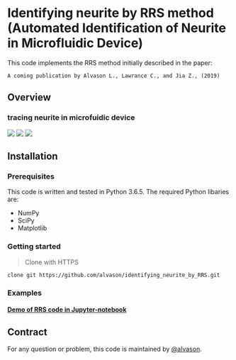 # Identifying neurite by RRS method (Automated Identification of Neurite in Microfluidic Device)
This code implements the RRS method initially described in the paper:
```
A coming publication by Alvason L., Lawrance C., and Jia Z., (2019)
```

## Overview
### tracing neurite in microfuidic device
![](https://github.com/alvason/identifying_neurite_by_RRS/blob/master/code/AlvaHmm_demo_17c1/figure/AlvaHmm_demo_edge_detection_edge_detection_raw_image_window0.png)
![](https://github.com/alvason/identifying_neurite_by_RRS/blob/master/code/AlvaHmm_demo_17c1/figure/AlvaHmm_demo_edge_detection_selected_seeding_selected_seed_window0.png)
![](https://github.com/alvason/identifying_neurite_by_RRS/blob/master/code/AlvaHmm_demo_17c1/figure/AlvaHmm_demo_edge_detection_mapping_connected_way_window0.png)

## Installation
### Prerequisites
This code is written and tested in Python 3.6.5.
The required Python libaries are:
* NumPy
* SciPy
* Matplotlib

### Getting started
> Clone with HTTPS
```
clone git https://github.com/alvason/identifying_neurite_by_RRS.git
```
### Examples
#### [Demo of RRS code in Jupyter-notebook](https://github.com/alvason/identifying_neurite_by_RRS/blob/master/code/AlvaHmm_demo_17c1/AlvaHmm_demo_random_reaction_seed_by_feature_map_whole_17c1.ipynb)

## Contract
For any question or problem, this code is maintained by [@alvason](https://github.com/alvason).
